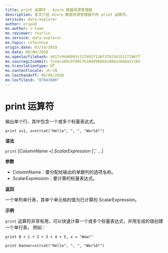 ```yaml
---
title: print 运算符 - Azure 数据资源管理器
description: 本文介绍 Azure 数据资源管理器中的 print 运算符。
services: data-explorer
author: orspod
ms.author: v-tawe
ms.reviewer: rkarlin
ms.service: data-explorer
ms.topic: reference
origin.date: 03/16/2019
ms.date: 08/06/2020
ms.openlocfilehash: dd17c94d6993c517dd1f136f37025415117396f7
ms.sourcegitcommit: 7ceeca89c0f0057610d998b64c000a2bb0a57285
ms.translationtype: HT
ms.contentlocale: zh-CN
ms.lasthandoff: 08/06/2020
ms.locfileid: "87841666"
---
```

# <a name="print-operator"></a>print 运算符

输出单个行，其中包含一个或多个标量表达式。

<!-- csl: https://help.kusto.chinacloudapi.cn:443/Samples -->
```kusto
print x=1, s=strcat("Hello", ", ", "World!")
```

**语法**

`print` [*ColumnName* `=`] *ScalarExpression* [',' ...]

**参数**

* ColumnName：要分配给输出的单数列的选项名称。
* ScalarExpression：要计算的标量表达式。

**返回**

一个单列单行表，其单个单元格的值为已计算的 ScalarExpression。

**示例**

`print` 运算符非常有用，可以快速计算一个或多个标量表达式，并用生成的值创建一个单行表。
例如：

<!-- csl: https://help.kusto.chinacloudapi.cn:443/Samples -->
```kusto
print 0 + 1 + 2 + 3 + 4 + 5, x = "Wow!"
```
<!-- csl: https://help.kusto.chinacloudapi.cn:443/Samples -->
```kusto
print banner=strcat("Hello", ", ", "World!")
```
